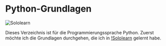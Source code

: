 # Python-Grundlagen

![Sololearn](https://www.google.com/imgres?imgurl=https%3A%2F%2Ficonape.com%2Fwp-content%2Fpng_logo_vector%2Fsololearn-logo.png&imgrefurl=https%3A%2F%2Ficonape.com%2Fsololearn-logo-logo-icon-svg-png.html&tbnid=Nllni-XPSCn9NM&vet=12ahUKEwjMm4ikoKf1AhVF-4UKHejZBFAQMygQegUIARDLAQ..i&docid=vCW52Xsn0aWufM&w=600&h=600&itg=1&q=Sololearn&ved=2ahUKEwjMm4ikoKf1AhVF-4UKHejZBFAQMygQegUIARDLAQ)

Dieses Verzeichnis ist für die Programmierungssprache Python. Zuerst möchte ich die Grundlagen durchgehen, die ich in [!Sololearn](https://www.sololearn.com/learning/1157) gelernt habe.